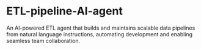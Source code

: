 # ETL-pipeline-AI-agent
An AI-powered ETL agent that builds and maintains scalable data pipelines from natural language instructions, automating development and enabling seamless team collaboration.
